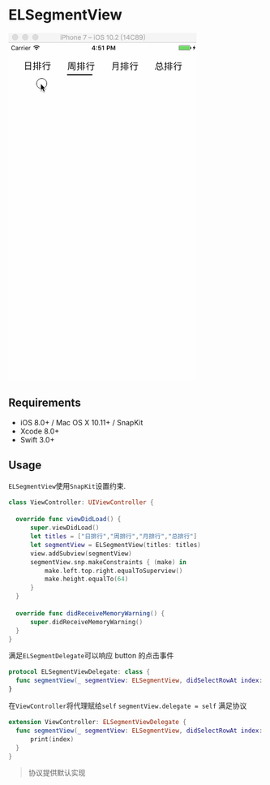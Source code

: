 # ELSegmentView
![Demo](https://github.com/lyonsonline/ELSegmentView/blob/master/ELSegmentViewDemo.gif)
## Requirements
- iOS 8.0+ / Mac OS X 10.11+ / SnapKit
- Xcode 8.0+
- Swift 3.0+
## Usage
  `ELSegmentView`使用`SnapKit`设置约束.
  ~~~ Swift
  class ViewController: UIViewController {

    override func viewDidLoad() {
        super.viewDidLoad()
        let titles = ["日排行","周排行","月排行","总排行"]
        let segmentView = ELSegmentView(titles: titles)
        view.addSubview(segmentView)
        segmentView.snp.makeConstraints { (make) in
            make.left.top.right.equalToSuperview()
            make.height.equalTo(64)
        }
    }

    override func didReceiveMemoryWarning() {
        super.didReceiveMemoryWarning()    
    }
  }
  ~~~
  满足`ELSegmentDelegate`可以响应 button 的点击事件
  ~~~ Swift
  protocol ELSegmentViewDelegate: class {
    func segmentView(_ segmentView: ELSegmentView, didSelectRowAt index: Int)
}
  ~~~
  在`ViewController`将代理赋给`self`
  `segmentView.delegate = self`
  满足协议
  ~~~ Swift
  extension ViewController: ELSegmentViewDelegate {
    func segmentView(_ segmentView: ELSegmentView, didSelectRowAt index: Int) {
        print(index)
    }
}
  ~~~
  > 协议提供默认实现
